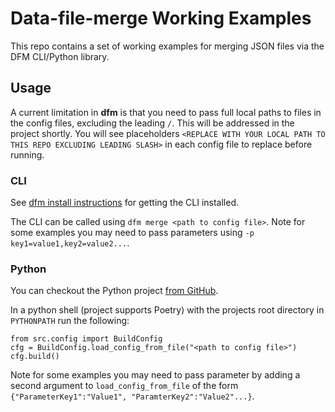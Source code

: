 # Data-file-merge Working Examples
This repo contains a set of working examples for merging JSON files via the DFM CLI/Python library.

## Usage

A current limitation in **dfm** is that you need to pass full local paths to files in the config files, excluding the leading `/`. This will be addressed in the project shortly. You will see placeholders `<REPLACE WITH YOUR LOCAL PATH TO THIS REPO EXCLUDING LEADING SLASH>` in each config file to replace before running.

### CLI
See [dfm install instructions](https://github.com/ServerlessSam/data-file-merge/wiki/Installation) for getting the CLI installed.

The CLI can be called using `dfm merge <path to config file>`. Note for some examples you may need to pass parameters using `-p key1=value1,key2=value2...`.

### Python
You can checkout the Python project [from GitHub](https://github.com/ServerlessSam/data-file-merge).

In a python shell (project supports Poetry) with the projects root directory in `PYTHONPATH` run the following:
```
from src.config import BuildConfig
cfg = BuildConfig.load_config_from_file("<path to config file>")
cfg.build()
```
Note for some examples you may need to pass parameter by adding a second argument to `load_config_from_file` of the form `{"ParameterKey1":"Value1", "ParamterKey2":"Value2"...}`.